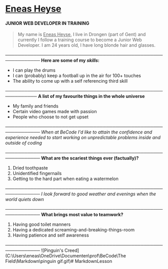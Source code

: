 # <u>Eneas Heyse</u>

#### JUNIOR WEB DEVELOPER IN TRAINING

> My name is <u>Eneas Heyse</u>, I live in Drongen (part of Gent) and currently I follow a training course to become a Junior Web Developer.
I am 24 years old, I have long blonde hair and glasses.

─────────────────────────────────────────────────────────────
**Here are some of my *skills*:**
- I can play the drums
- I can (probably) keep a football up in the air for 100+ touches
- The ability to come up with a self referencing third skill

────────────────────────────────────────────────────────────
**A list of my favourite things in the whole universe**
- My family and friends
- Certain video games made with passion
- People who choose to not get upset

─────────────────────────────────────────────────────────────
*When at BeCode I'd like to attain the confidence and experience needed to start working on unpredictable problems inside and outside of coding*

─────────────────────────────────────────────────────────────
**What are the scariest things ever (factually)?**
1. Dried toothpaste
2. Unidentified fingernails
3. Getting to the hard part when eating a watermelon

─────────────────────────────────────────────────────────────
*I look forward to good weather and evenings when the world quiets down*

─────────────────────────────────────────────────────────────
**What brings most value to teamwork?**
1. Having good toilet manners
2. Having a dedicated screaming-and-breaking-things-room
3. Having patience and self awareness

─────────────────────────────────────────────────────────────
![Pinguin's Creed](C:\Users\eneas\OneDrive\Documenten\prof\BeCode\The Field\Markdown\pinguin gif.gif)# MarkdownLesson
